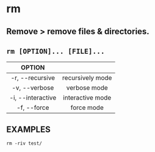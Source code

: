 # rm

**Remove** > remove files & directories.
---

` rm [OPTION]... [FILE]... `
---

| **OPTION** | |
|:---:|:---:|
| -r, --recursive | recursively mode |
| -v, --verbose | verbose mode |
| -i, --interactive | interactive mode	 |
| -f, --force | force mode |

## EXAMPLES
` rm -riv test/ `
